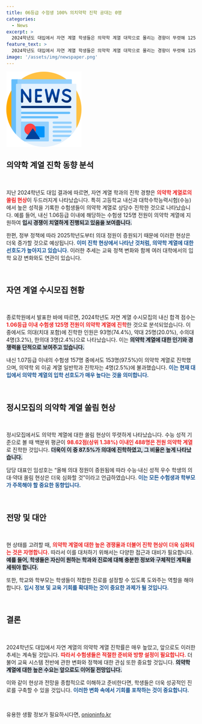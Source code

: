 ```yaml
---
title: 06등급 수험생 100% 의치약학 진학 공대는 0명
categories:
  - News
excerpt: >
  2024학년도 대입에서 자연 계열 학생들은 의약학 계열 대학으로 몰리는 경향이 뚜렷해 125명의 고교 내신 1.06등급 수험생이 전원 의대와 약대에 진학했다. 2025학년도부터 의대 정원 증가로 이 추세는 더욱 심화할 것으로 보인다.
feature_text: >
  2024학년도 대입에서 자연 계열 학생들은 의약학 계열 대학으로 몰리는 경향이 뚜렷해 125명의 고교 내신 1.06등급 수험생이 전원 의대와 약대에 진학했다. 2025학년도부터 의대 정원 증가로 이 추세는 더욱 심화할 것으로 보인다.
image: '/assets/img/newspaper.png'
---
```


<p><img src="/assets/img/newspaper.png" alt="kimp 속보" /></p>

<h2 data-ke-size="size26">의약학 계열 진학 동향 분석</h2>

<p data-ke-size="size16">&nbsp;</p>

<p>지난 2024학년도 대입 결과에 따르면, 자연 계열 학과의 진학 경향은 <b><span style="color: #ee2323;">의약학 계열로의 쏠림 현상</span></b>이 두드러지게 나타났습니다. 특히 고등학교 내신과 대학수학능력시험(수능)에서 높은 성적을 기록한 수험생들이 의약학 계열로 상당수 진학한 것으로 나타났습니다. 예를 들어, 내신 1.06등급 이내에 해당하는 수험생 125명 전원이 의약학 계열에 지원하여 <b><span style="background-color: #21538527;">입시 경쟁이 치열하게 진행되고 있음을 보여줍니다.</span></b>  </p>

<p>한편, 정부 정책에 따라 2025학년도부터 의대 정원이 증원되기 때문에 이러한 현상은 더욱 증가할 것으로 예상됩니다. <b><span style="color: #1a5490;">이미 진학 현상에서 나타난 것처럼, 의약학 계열에 대한 선호도가 높아지고 있습니다.</span></b> 이러한 추세는 교육 정책 변화와 함께 여러 대학에서의 입학 요강 변화와도 연관이 있습니다.</p>

<p data-ke-size="size16">&nbsp;</p>

<h2 data-ke-size="size26">자연 계열 수시모집 현황</h2>

<p data-ke-size="size16">&nbsp;</p>

<p>종로학원에서 발표한 바에 따르면, 2024학년도 자연 계열 수시모집의 내신 합격 점수는 <b><span style="color: #ee2323;">1.06등급 이내 수험생 125명 전원이 의약학 계열에 진학</span></b>한 것으로 분석되었습니다. 이 중에서도 의대(치대 포함)에 진학한 인원은 93명(74.4%), 약대 25명(20.0%), 수의대 4명(3.2%), 한의대 3명(2.4%)으로 나타났습니다. 이는 <b><span style="background-color: #21538527;">의약학 계열에 대한 인기와 경쟁력을 단적으로 보여주고 있습니다.</span></b> </p>

<p>내신 1.07등급 이내의 수험생 157명 중에서도 153명(97.5%)이 의약학 계열로 진학했으며, 의약학 외 이공 계열 일반학과 진학자는 4명(2.5%)에 불과했습니다. <b><span style="color: #1a5490;">이는 현재 대입에서 의약학 계열의 입학 선호도가 매우 높다는 것을 의미합니다.</span></b> </p>

<p data-ke-size="size16">&nbsp;</p>

<h2 data-ke-size="size26">정시모집의 의약학 계열 쏠림 현상</h2>

<p data-ke-size="size16">&nbsp;</p>

<p>정시모집에서도 의약학 계열에 대한 쏠림 현상이 뚜렷하게 나타났습니다. 수능 성적 기준으로 볼 때 백분위 평균이 <b><span style="color: #ee2323;">98.62점(상위 1.38%) 이내인 488명은 전원 의약학 계열</span></b>로 진학한 것입니다. <b><span style="background-color: #21538527;">더욱이 이 중 87.5%가 의대에 진학하였고, 그 비율은 높게 나타났습니다.</span></b> </p>

<p>담당 대표인 임성호는 “올해 의대 정원이 증원됨에 따라 수능·내신 성적 우수 학생의 의대·약대 쏠림 현상은 더욱 심화할 것”이라고 언급하였습니다. <b><span style="color: #1a5490;">이는 모든 수험생과 학부모가 주목해야 할 중요한 동향입니다.</span></b> </p>

<p data-ke-size="size16">&nbsp;</p>

<h2 data-ke-size="size26">전망 및 대안</h2>

<p data-ke-size="size16">&nbsp;</p>

<p>현 상태를 고려할 때, <b><span style="color: #ee2323;">의약학 계열에 대한 높은 경쟁율과 더불어 진학 현상이 더욱 심화되는 것은 자명합니다.</span></b> 따라서 이를 대처하기 위해서는 다양한 접근과 대비가 필요합니다. <b><span style="background-color: #21538527;">예를 들어, 학생들은 자신이 원하는 학과와 진로에 대해 충분한 정보와 구체적인 계획을 세워야 합니다.</span></b> </p>

<p>또한, 학교와 학부모는 학생들이 적합한 진로를 설정할 수 있도록 도와주는 역할을 해야 합니다. <b><span style="color: #1a5490;">입시 정보 및 교육 기회를 확대하는 것이 중요한 과제가 될 것입니다.</span></b> </p>

<p data-ke-size="size16">&nbsp;</p>

<h2 data-ke-size="size26">결론</h2>

<p data-ke-size="size16">&nbsp;</p>

<p>2024학년도 대입에서 자연 계열의 의약학 계열 진학률은 매우 높았고, 앞으로도 이러한 추세는 계속될 것입니다. <b><span style="color: #ee2323;">따라서 수험생들은 적절한 준비와 방향 설정이 필요합니다.</span></b> 더불어 교육 시스템 전반에 관한 변화와 정책에 대한 관심 또한 중요할 것입니다. <b><span style="background-color: #21538527;">의약학 계열에 대한 높은 수요는 앞으로도 이어질 전망입니다.</span></b> </p>

<p>이와 같이 현상과 전망을 종합적으로 이해하고 준비한다면, 학생들은 더욱 성공적인 진로를 구축할 수 있을 것입니다. <b><span style="color: #1a5490;">이러한 변화 속에서 기회를 포착하는 것이 중요합니다.</span></b> </p>

<p data-ke-size="size16">&nbsp;</p>
유용한 생활 정보가 필요하시다면, <a href="https://onioninfo.kr" rel="dofollow">onioninfo.kr</a>


